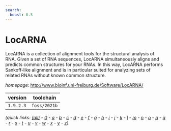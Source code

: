 ```yaml
---
search:
  boost: 0.5
---
```

# LocARNA

LocARNA is a collection of alignment tools for the structural analysis of RNA.  Given a set of RNA sequences, LocARNA simultaneously aligns and predicts common structures for  your RNAs. In this way, LocARNA performs Sankoff-like alignment and is in particular suited for  analyzing sets of related RNAs without known common structure.

*homepage*: <http://www.bioinf.uni-freiburg.de/Software/LocARNA/>

version | toolchain
--------|----------
``1.9.2.3`` | ``foss/2021b``


*(quick links: [(all)](../index.md) - [0](../0/index.md) - [a](../a/index.md) - [b](../b/index.md) - [c](../c/index.md) - [d](../d/index.md) - [e](../e/index.md) - [f](../f/index.md) - [g](../g/index.md) - [h](../h/index.md) - [i](../i/index.md) - [j](../j/index.md) - [k](../k/index.md) - [l](../l/index.md) - [m](../m/index.md) - [n](../n/index.md) - [o](../o/index.md) - [p](../p/index.md) - [q](../q/index.md) - [r](../r/index.md) - [s](../s/index.md) - [t](../t/index.md) - [u](../u/index.md) - [v](../v/index.md) - [w](../w/index.md) - [x](../x/index.md) - [y](../y/index.md) - [z](../z/index.md))*

